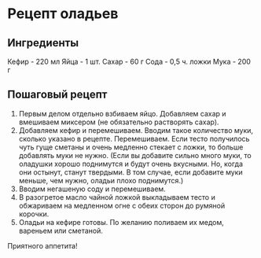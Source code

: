 # Рецепт оладьев
## Ингредиенты

Кефир - 220 мл
Яйца - 1 шт.
Сахар - 60 г
Сода - 0,5 ч. ложки
Мука - 200 г

## Пошаговый рецепт

1. Первым делом отдельно взбиваем яйцо. Добавляем сахар и вмешиваем миксером (не обязательно растворять сахар).
2. Добавляем кефир и перемешиваем. Вводим такое количество муки, сколько указано в рецепте. Перемешиваем. Если тесто получилось чуть гуще сметаны и очень медленно стекает с ложки, то больше добавлять муки не нужно. (Если вы добавите сильно много муки, то оладушки хорошо поднимутся и будут очень вкусными. Но, когда они остынут, станут твердыми. В том случае, если добавите муки меньше, чем нужно, оладьи плохо поднимутся.)
3. Вводим негашеную соду и перемешиваем.
4. В разогретое масло чайной ложкой выкладываем тесто и обжариваем на медленном огне с обеих сторон до румяной корочки.
5. Оладьи на кефире готовы. По желанию поливаем их медом, вареньем или сметаной.

Приятного аппетита!